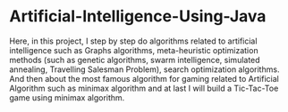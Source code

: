 # Artificial-Intelligence-Using-Java
Here, in this project, I step by step do algorithms related to artificial intelligence such as Graphs algorithms, meta-heuristic optimization methods (such as genetic algorithms, swarm intelligence, simulated annealing, Travelling Salesman Problem), search optimization algorithms. And then about the most famous algorithm for gaming related to Artificial Algorithm such as minimax algorithm and at last I will build a Tic-Tac-Toe game using minimax algorithm.
